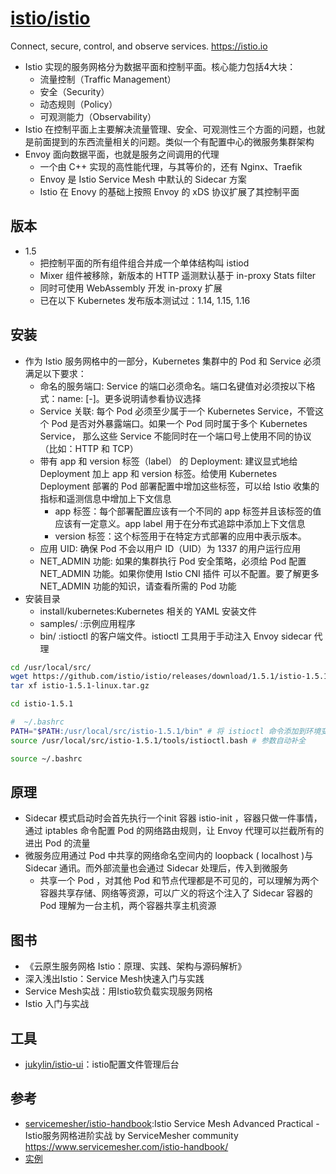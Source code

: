 # [istio/istio](https://github.com/istio/istio)

Connect, secure, control, and observe services. https://istio.io

* Istio 实现的服务网格分为数据平面和控制平面。核心能力包括4大块：
    - 流量控制（Traffic Management）
    - 安全（Security）
    - 动态规则（Policy）
    - 可观测能力（Observability）
* Istio 在控制平面上主要解决流量管理、安全、可观测性三个方面的问题，也就是前面提到的东西流量相关的问题。类似一个有配置中心的微服务集群架构
* Envoy 面向数据平面，也就是服务之间调用的代理
    - 一个由 C++ 实现的高性能代理，与其等价的，还有 Nginx、Traefik
    - Envoy 是 Istio Service Mesh 中默认的 Sidecar 方案
    - Istio 在 Enovy 的基础上按照 Envoy 的 xDS 协议扩展了其控制平面

## 版本

* 1.5
    - 把控制平面的所有组件组合并成一个单体结构叫 istiod
    - Mixer 组件被移除，新版本的 HTTP 遥测默认基于 in-proxy Stats filter
    - 同时可使用 WebAssembly 开发 in-proxy 扩展
    - 已在以下 Kubernetes 发布版本测试过：1.14, 1.15, 1.16

## 安装

* 作为 Istio 服务网格中的一部分，Kubernetes 集群中的 Pod 和 Service 必须满足以下要求：
    - 命名的服务端口: Service 的端口必须命名。端口名键值对必须按以下格式：name: <protocol>[-<suffix>]。更多说明请参看协议选择
    - Service 关联: 每个 Pod 必须至少属于一个 Kubernetes Service，不管这个 Pod 是否对外暴露端口。如果一个 Pod 同时属于多个 Kubernetes Service， 那么这些 Service 不能同时在一个端口号上使用不同的协议（比如：HTTP 和 TCP）
    - 带有 app 和 version 标签（label） 的 Deployment: 建议显式地给 Deployment 加上 app 和 version 标签。给使用 Kubernetes Deployment 部署的 Pod 部署配置中增加这些标签，可以给 Istio 收集的指标和遥测信息中增加上下文信息
        + app 标签：每个部署配置应该有一个不同的 app 标签并且该标签的值应该有一定意义。app label 用于在分布式追踪中添加上下文信息
        + version 标签：这个标签用于在特定方式部署的应用中表示版本。
    - 应用 UID: 确保 Pod 不会以用户 ID（UID）为 1337 的用户运行应用
    - NET_ADMIN 功能: 如果的集群执行 Pod 安全策略，必须给 Pod 配置 NET_ADMIN 功能。如果你使用 Istio CNI 插件 可以不配置。要了解更多 NET_ADMIN 功能的知识，请查看所需的 Pod 功能
* 安装目录
    - install/kubernetes:Kubernetes 相关的 YAML 安装文件
    - samples/ :示例应用程序
    - bin/ :istioctl 的客户端文件。istioctl 工具用于手动注入 Envoy sidecar 代理

```sh
cd /usr/local/src/
wget https://github.com/istio/istio/releases/download/1.5.1/istio-1.5.1-linux.tar.gz
tar xf istio-1.5.1-linux.tar.gz

cd istio-1.5.1

#  ~/.bashrc
PATH="$PATH:/usr/local/src/istio-1.5.1/bin" # 将 istioctl 命令添加到环境变量中
source /usr/local/src/istio-1.5.1/tools/istioctl.bash # 参数自动补全

source ~/.bashrc
```

## 原理

* Sidecar 模式启动时会首先执行一个init 容器 istio-init ，容器只做一件事情，通过  iptables 命令配置 Pod 的网络路由规则，让 Envoy 代理可以拦截所有的进出 Pod 的流量
* 微服务应用通过 Pod 中共享的网络命名空间内的 loopback ( localhost )与 Sidecar 通讯。而外部流量也会通过 Sidecar 处理后，传入到微服务
    - 共享一个 Pod ，对其他 Pod 和节点代理都是不可见的，可以理解为两个容器共享存储、网络等资源，可以广义的将这个注入了 Sidecar 容器的 Pod 理解为一台主机，两个容器共享主机资源

## 图书

* 《云原生服务网格 Istio：原理、实践、架构与源码解析》
* 深入浅出Istio：Service Mesh快速入门与实践
* Service Mesh实战：用Istio软负载实现服务网格
* Istio 入门与实战

## 工具

* [jukylin/istio-ui](https://github.com/jukylin/istio-ui)：istio配置文件管理后台

## 参考

* [servicemesher/istio-handbook](https://github.com/servicemesher/istio-handbook):Istio Service Mesh Advanced Practical - Istio服务网格进阶实战 by ServiceMesher community https://www.servicemesher.com/istio-handbook/
* [实例](https://istiobyexample.dev/)
